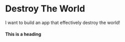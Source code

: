 # Destroy The World
I want to build an app that effectively destroy the world!

#### This is a heading
